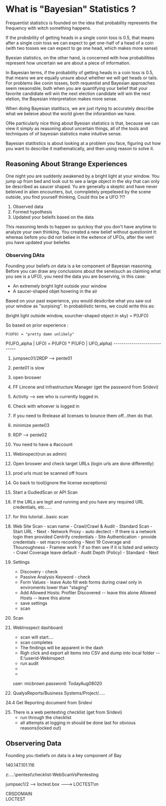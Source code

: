 # What is "Bayesian" Statistics ?



Frequentist statistics is founded on the idea that probability represents the 
frequency with witch something happens.

If the probsbility of getting heads in a single conin toss is
0.5, that means after a single coin toss we can expect to get one-half
of a head of a coin (with two tosses we can expect to ge one head,
which makes more sense)



Byesian statistics, on the other hand, is concerned with
how probabilities represent how uncertain we are
about a piece of information.

In Bayesian terms, if the probability of getting heads in a coin toss
is 0.5, that means we are equally unsure about whether we will 
get heads or tails.  For problems like conin tosses, both requentist and Bayesian approaches
seem reeaonsble, buth when you are quantifying your belief that your favorite candidiate will win the next election
candidate will win the next eletion, the Bayesian interpretation makes more sense.

When doing Bayesian statitiscs, we are just rtying to accurately describe what we beleive about the world given the inforamtion we have.


ONe particularly nice thing about Byesian statistics is that, because we can view it simply as 
reasoning about uncertain things, all of the tools and techniques of 
of bayesian statistics make intuitive sense.


Bayesian statitistics is about looking at a problem you face, figuring
out how you want to describe it mathematically, and then using 
reason to solve it.



## Reasoning About Strange Experiences

One night you are suddenly awakened by a bright light at your
window.  You jump up from bed and look out to see
a large object in the sky that can only be described as saucer shaped.
Yu are generally a skeptic and have never beleived in alien encounters, but, 
comnpletely prepelexed by the scene outside, you find yourself thinking,
Could this be a UFO ?!?


1. Observed data
2. Formed hypothesis
3. Updated your beleifs based on the data


This reasoning tends to happen so quickoy that you don't 
have anytime to analyze your own thinking.  You created a 
new belief without questionint it: whereas before you did
not beliee in the exitence of UFOs, after the vent you have updated your beliefes

### Observing DAta

Founding your beliefs on data is a ke component of
Bayesian reasoning.  Before you can draw any 
conclusions about the sene(such as claiming what you 
see is a UFO), you need the data you are boserving, in this case:

- An extremely bright light outside your window
- A saucer-shaped objet hovering in the air 


Based on your past experience, you would desdcribe what you
saw out your window as "surpising".  In probabilistic terms, we could write this as:

(bright light outside window, sourcher-shaped object in sky) = P(UFO)

So based on prior experience :

	P(UFO) = "pretty damn unlikely"


P(UFO_alpha | UFO)  =  P(UFO) * P(UFO | UFO_alpha)
	                   -----------------------------




1. jumpsec01/2RDP -->  pente01
2. pente01 is slow
3. open broswer 
4. FF Lincene and Infrastructure Manager (get the password from Sridevi)
5. Activity -->  see who is currently logged in.
6. Check with whoever is logged in
7. If you need to Rrelease all licenses to bounce them off...then do that.
8. minimize pente03
9. RDP --> pente02
10. You need to have a #account
11. Webinspect(run as admin)
12. Open broswer and check target URLs (login urls are done differently)
13. prod urls must be scanned off hours 
14. Go back to tool(ignore the license exceptions)
15. Start a GudiedScan or API Scan
16. If the URLs are legit and running  and you have any required URL credentials, etc......
17. for this tutorial...basic scan
18.  Web Site Scan
	- scan name
	- Crawl/Crawl & Audit 
	- Standard Scan
	- Start URL
	- Next
	- Network Proxy - auto dectect
	- If there is a network login then provided Centrify credentials
	- Site Authentication - provide credentials - set macro recording
	- Next
19 Coverage and Thouroughness
	- Framew work ? if so then see if it is listed and selecty
	- Crawl Coverage leave default
	- Audit Depth (Policy) - Standard
	- Next
20. Settings
	- Discovery - check
	- Passive Analysis Keyword - check
	- Form Values - leave Auto fill web forms during crawl only in enviroments lower than "staging"
	- Add Allowed Hosts: 
		Profiler Discovered -- leave this alone
		Allowed Hosts -- leave this alone
	- save settings
	- scan

21. Scan 

23. WebInsspect dashboard 
	- scan will start....
	- scan completes
	- The findings will be apparent in the dash
	- Righ click and export all items into CSV and dump into local folder -- E:\userid-Webinspect
	- run audit
	- 
	-


	user: micbrown
	password: TodayAug08020

24. QualysReports/Business Systems/Project/.....


24.4 Get Reporting document from Sridevi


25. There is a web pentesting checklist (get from Sridevi)
	- run through the checklist
	- all attempts at logging in should be done last for obvious reasons(locked out)



## Observering Data

Founding you rbeliefs on data is a key component of Bay

140.147.101.116

z:\....\pentest\checklist-WebScanVsPentesting

jumpsec1/2  -->   loctest.box ---> LOCTEST\m

CRSDOMAIN\
LOCTEST 
